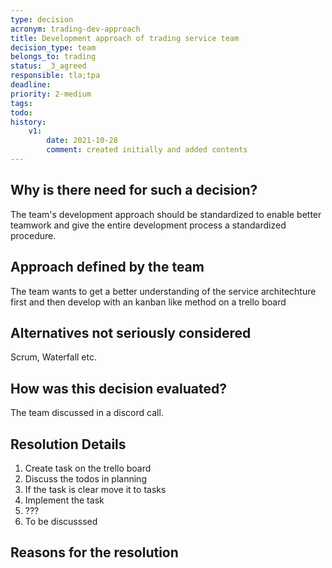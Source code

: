 ```yaml
---
type: decision
acronym: trading-dev-approach
title: Development approach of trading service team
decision_type: team
belongs_to: trading
status: _3_agreed
responsible: tla;tpa
deadline:
priority: 2-medium
tags: 
todo:
history:
    v1:
        date: 2021-10-28
        comment: created initially and added contents
---
```


## Why is there need for such a decision?

The team's development approach should be standardized to enable better teamwork and give the entire development process a standardized procedure.

## Approach defined by the team

The team wants to get a better understanding of the service architechture first and then develop with an kanban like method on a trello board

## Alternatives not seriously considered

Scrum, Waterfall etc.

## How was this decision evaluated?

The team discussed in a discord call.

## Resolution Details

1. Create task on the trello board
2. Discuss the todos in planning
3. If the task is clear move it to tasks
4. Implement the task
5. ???
6. To be discusssed


## Reasons for the resolution

